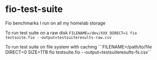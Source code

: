 # fio-test-suite
Fio benchmarks I run on all my homelab storage

To run test suite on a raw disk
```FILENAME=/dev/XXX DIRECT=1 fio testsuite.fio --output=testsuiteresults-raw.csv```

To run test suite on file system with caching
```FILENAME=/path/to/file DIRECT=0 SIZE=1TB fio testsuite.fio --output=testsuiteresults-fs.csv``